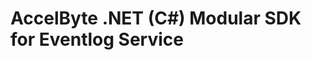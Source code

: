 [//]: # (This code is generated by tool. DO NOT EDIT.)

# AccelByte .NET (C#) Modular SDK for Eventlog Service
